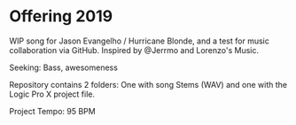 # Offering 2019

WIP song for Jason Evangelho / Hurricane Blonde, and a test for music collaboration via GitHub. Inspired by @Jerrmo and Lorenzo's Music.

Seeking: Bass, awesomeness 

Repository contains 2 folders: One with song Stems (WAV) and one with the Logic Pro X project file.

Project Tempo: 95 BPM 
